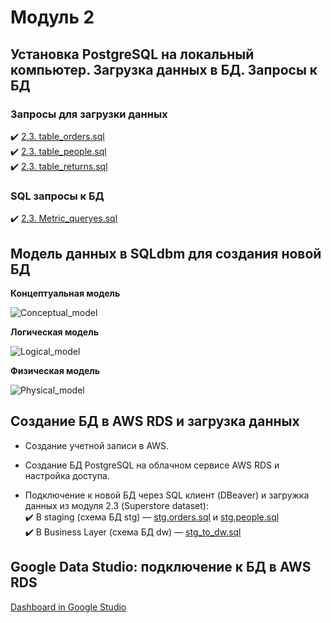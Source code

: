 Модуль 2
=====================

Установка PostgreSQL на локальный компьютер. Загрузка данных в БД. Запросы к БД
---------------------

### Запросы для загрузки данных

:heavy_check_mark: [2.3. table_orders.sql](https://github.com/abai-rocket/DE-101/blob/main/Module%202/table_orders.sql)  
:heavy_check_mark: [2.3. table_people.sql](https://github.com/abai-rocket/DE-101/blob/main/Module%202/table_people.sql)  
:heavy_check_mark: [2.3. table_returns.sql](https://github.com/abai-rocket/DE-101/blob/main/Module%202/table_returns.sql)  

 
### SQL запросы к БД

:heavy_check_mark: [2.3. Metric_queryes.sql](https://github.com/abai-rocket/DE-101/blob/main/Module%202/Metric_queryes.sql)
 
Модель данных в SQLdbm для создания новой БД
---------------------

**Концептуальная модель**


![Conceptual_model](https://user-images.githubusercontent.com/87261879/130416802-0853592c-c56b-4396-9b1c-7c5d7ab33ff1.png)

**Логическая модель**


![Logical_model](https://user-images.githubusercontent.com/87261879/130416809-09315ae2-4325-4033-9594-460c05820163.png)

**Физическая модель**


![Physical_model](https://user-images.githubusercontent.com/87261879/130416812-12721e75-d1e8-4cc9-8351-94131f2accbb.png)

Создание БД в AWS RDS и загрузка данных
---------------------

- Создание учетной записи в AWS.
 
- Создание БД PostgreSQL на облачном сервисе AWS RDS и настройка доступа.
 
- Подключение к новой БД через SQL клиент (DBeaver) и загружка данных из модуля 2.3 (Superstore dataset):  
   :heavy_check_mark: В staging (схема БД stg) —  [stg.orders.sql](https://github.com/abai-rocket/DE-101/blob/main/Module%202/stg.orders.sql) и [stg.people.sql](https://github.com/abai-rocket/DE-101/blob/main/Module%202/stg.people.sql)  
   :heavy_check_mark: В Business Layer (схема БД dw) — [stg_to_dw.sql](https://github.com/abai-rocket/DE-101/blob/main/Module%202/stg_to_dw.sql)
 
Google Data Studio: подключение к БД в AWS RDS
---------------------

[Dashboard in Google Studio](<https://datastudio.google.com/reporting/b4517a3d-11d0-4eb7-bfb2-913fd1960279>)




